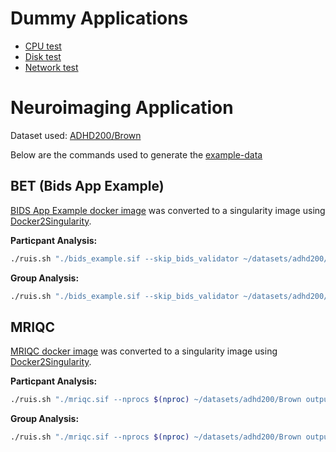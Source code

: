# Dummy Applications

- [CPU test](cpu.sh)
- [Disk test](disk.py)
- [Network test](network.sh)

# Neuroimaging Application

Dataset used: [ADHD200/Brown](https://datasets.datalad.org/?dir=/adhd200/RawDataBIDS/Brown)

Below are the commands used to generate the [example-data](../example-data)

## BET (Bids App Example)

[BIDS App Example docker image](https://hub.docker.com/r/bids/example/) was converted to a singularity image using [Docker2Singularity](https://github.com/singularityhub/docker2singularity).

**Particpant Analysis:**

```bash
./ruis.sh "./bids_example.sif --skip_bids_validator ~/datasets/adhd200/Brown ./outputs_bet participant"
```

**Group Analysis:**

```bash
./ruis.sh "./bids_example.sif --skip_bids_validator ~/datasets/adhd200/Brown ./outputs_bet group"
```

## MRIQC

[MRIQC docker image](https://hub.docker.com/r/poldracklab/mriqc/) was converted to a singularity image using [Docker2Singularity](https://github.com/singularityhub/docker2singularity).

**Particpant Analysis:**

```bash
./ruis.sh "./mriqc.sif --nprocs $(nproc) ~/datasets/adhd200/Brown outputs_mriqc participant --participant-label 0026001 0026002"
```

**Group Analysis:**

```bash
./ruis.sh "./mriqc.sif --nprocs $(nproc) ~/datasets/adhd200/Brown outputs_mriqc group"
```
